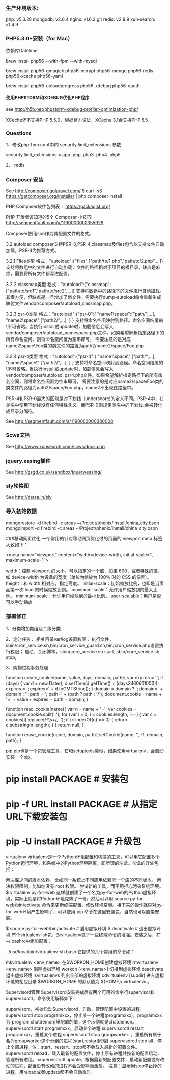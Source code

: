 ### 生产环境版本:
php: v5.3.28
mongodb: v2.6.4
nginx: v1.6.2
git
redis: v2.8.9
xun-search: v1.4.9


### PHP5.3.0+安装（for Mac）
依赖库Datetime

brew install php56 --with-fpm --with-mysql

brew install php56-gmagick php56-mcrypt php56-mongo php56-redis php56-xcache php56-yaml

brew install php56-uploadprogress php56-xdebug php56-oauth

#### 使用PHPSTORM和XDEBUG优化PHP程序
see http://h5b.net/phpstorm-xdebug-profiler-optimization-php/


XCache还不支持PHP 5.5.0，根据官方说法，XCache 3.1会支持PHP 5.5

### Questions
1、修改php-fpm.conf中的 security.limit_extensions 参数
   
   security.limit_extensions = app .php .php3 .php4 .php5 
   
2、
redis
### Composer 安装
See http://composer.golaravel.com/
$ curl -sS https://getcomposer.org/installer | php
composer install

PHP Composer软件包列表：
https://packagist.org/

PHP 开发者该知道的5个 Composer 小技巧:
http://segmentfault.com/a/1190000000355928


Composer使用json作为其配置文件的格式。

3.2 autoload
composer支持PSR-0,PSR-4,classmap及files包含以支持文件自动加载。PSR-4为推荐方式。

3.2.1 Files类型
格式："autoload":{"files":["path/to/1.php","path/to/2.php",...]}
支持将数组中的文件进行自动加载，文件的路径相对于项目的根目录。缺点是麻烦，需要将所有文件都写进配置。

3.2.2 classmap类型
格式："autoload":{"classmap": ["path/to/src1","path/to/src2",...]}
支持将数组中的路径下的文件进行自动加载。其很方便，但缺点是一旦增加了新文件，需要执行dump-autoload命令重新生成映射文件vendor/composer/autoload_classmap.php。

3.2.3 psr-0类型
格式："autoload":{"psr-0":{
                "name1\\space\\":["path/",...],
                "name2\\space\\":["path2/",...],
              }
     }
支持将命名空间映射到路径。命名空间结尾的\\不可省略。当执行install或update时，加载信息会写入vendor/composer/autoload_namespace.php文件。如果希望解析指定路径下的所有命名空间，则将命名空间置为空串即可。
需要注意的是对应name2\space\Foo类的类文件的路径为path2/name2/space/Foo.php

3.2.4 psr-4类型
格式："autoload":{"psr-4":{
                "name1\\space\\":["path/",...],
                "name2\\space\\":["path2/",...],
     	 }
     }
支持将命名空间映射到路径。命名空间结尾的\\不可省略。当执行install或update时，加载信息会写入vendor/composer/autoload_psr4.php文件。如果希望解析指定路径下的所有命名空间，则将命名空间置为空串即可。
需要注意的是对应name2\space\Foo类的类文件的路径为path2/space/Foo.php，name2不出现在路径中。

PSR-4和PSR-0最大的区别是对下划线（underscore)的定义不同。PSR-4中，在类名中使用下划线没有任何特殊含义。而PSR-0则规定类名中的下划线_会被转化成目录分隔符。

See http://segmentfault.com/a/1190000000380008

### Scws文档
See http://www.xunsearch.com/scws/docs.php


### jquery.easing插件
See http://gsgd.co.uk/sandbox/jquery/easing/


### sly轮换图
See http://darsa.in/sly

### 导入初始数据
mongorestore -d firebird -c areas ~/Project/phenix/install/china_city.bson
mongoimport -d firebird -c areas ~/Project/phenix/install/china_city.bson



###移动网页优化
一个常用的针对移动网页优化过的页面的 viewport meta 标签大致如下：

<meta name=”viewport” content=”width=device-width, initial-scale=1, maximum-scale=1″>

width：控制 viewport 的大小，可以指定的一个值，如果 600，或者特殊的值，如 device-width 为设备的宽度（单位为缩放为 100% 时的 CSS 的像素）。
height：和 width 相对应，指定高度。
initial-scale：初始缩放比例，也即是当页面第一次 load 的时候缩放比例。
maximum-scale：允许用户缩放到的最大比例。
minimum-scale：允许用户缩放到的最小比例。
user-scalable：用户是否可以手动缩放


### 部署修正
1、分类增加类组及二级分类

2、定时任务：
   相关目录var/log设置权限；
   执行文件，sbin/cron_service.sh,bin/cron_service_guard.sh,bin/cron_service.php设置执行权限；
   启动、关闭脚本，sbin/core_service.sh start, sbin/core_service.sh stop;

3、购物过程事务处理


function create_cookie(name, value, days, domain, path){
	var expires = '';
	if (days) {
		var d = new Date();
		d.setTime(d.getTime() + (days*24*60*60*1000));
		expires = '; expires=' + d.toGMTString();
	}
	domain = domain ? '; domain=' + domain : '';
	path = '; path=' + (path ? path : '/');
	document.cookie = name + '=' + value + expires + path + domain;
}

function read_cookie(name){
	var n = name + '=';
	var cookies = document.cookie.split(';');
	for (var i = 0; i < cookies.length; i++) {
		var c = cookies[i].replace(/^\s+/, '');
		if (c.indexOf(n) == 0) {
			return c.substring(n.length);
		}
	}
	return null;
}

function erase_cookie(name, domain, path){
	setCookie(name, '', -1, domain, path);
}


pip
pip也是一个包管理工具，它和setuptools类似，如果使用virtualenv，会自动安装一个pip。

# pip install PACKAGE           # 安装包
# pip -f URL install PACKAGE    # 从指定URL下载安装包
# pip -U install PACKAGE        # 升级包

virtualenv
virtualenv是一个Python环境配置和切换的工具，可以用它配置多个Python运行环境，和系统中的Python环境隔离，即所谓的沙盒。沙盒的好处包括：

解决库之间的版本依赖，比如同一系统上不同应用依赖同一个库的不同版本。
解决权限限制，比如你没有 root 权限。
尝试新的工具，而不用担心污染系统环境。
$ virtualenv py-for-web
这样就创建了一个名为py-for-web的Python虚拟环境，实际上就是将Python环境克隆了一份。然后可以用 source py-for-web/bin/activate 命令来更新终端配置，修改环境变量。接下来的操作就只对py-for-web环境产生影响了，可以使用 pip 命令在这里安装包，当然也可以直接安装。

$ source py-for-web/bin/activate    # 启用虚拟环境
$ deactivate                        # 退出虚拟环境
有个virtualenv-sh包，对virtualenv做了一些终端命令的增强。安装之后，在~/.bashrc中添加配置：

. /usr/local/bin/virtualenv-sh.bash
它提供的几个常用的命令如：

mkvirtualenv <env_name>     在$WORKON_HOME创建虚拟环境
rmvirtualenv <env_name>     删除虚拟环境
workon [<env_name>]         切换到虚拟环境
deactivate                  退出虚拟环境
lsvirtualenvs               列出全部的虚拟环境
cdvirtualenv [subdir]       进入虚拟环境的相应目录
$WORKON_HOME 的默认值为 ${HOME}/.virtualenvs 。

Supervisord管理
Supervisord安装完成后有两个可用的命令行supervisor和supervisorctl，命令使用解释如下：

supervisord，初始启动Supervisord，启动、管理配置中设置的进程。
supervisorctl stop programxxx，停止某一个进程(programxxx)，programxxx为[program:chatdemon]里配置的值，这个示例就是chatdemon。
supervisorctl start programxxx，启动某个进程
supervisorctl restart programxxx，重启某个进程
supervisorctl stop groupworker: ，重启所有属于名为groupworker这个分组的进程(start,restart同理)
supervisorctl stop all，停止全部进程，注：start、restart、stop都不会载入最新的配置文件。
supervisorctl reload，载入最新的配置文件，停止原有进程并按新的配置启动、管理所有进程。
supervisorctl update，根据最新的配置文件，启动新配置或有改动的进程，配置没有改动的进程不会受影响而重启。
注意：显示用stop停止掉的进程，用reload或者update都不会自动重启。




 
